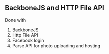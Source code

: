 BackboneJS and HTTP File API
----------------------------
Done with
1. BackboneJS
2. Http File API
3. Facebook login
4. Parse API for photo uploading and hosting 